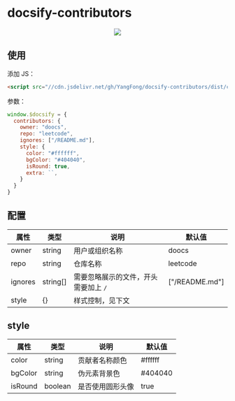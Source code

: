 # docsify-contributors

<p align="center">
  <img src="https://docsify.js.org/_media/icon.svg" />
</p>

## 使用

添加 JS：

```html
<script src="//cdn.jsdelivr.net/gh/YangFong/docsify-contributors/dist/contributors.min.js"></script>
```

参数：

```js
window.$docsify = {
  contributors: {
    owner: "doocs",
    repo: "leetcode",
    ignores: ["/README.md"],
    style: {
      color: "#ffffff",
      bgColor: "#404040",
      isRound: true,
      extra: ``,
    }
  }
}
```

## 配置

| 属性    | 类型     | 说明                                 | 默认值         |
| ------- | -------- | ------------------------------------ | -------------- |
| owner   | string   | 用户或组织名称                       | doocs          |
| repo    | string   | 仓库名称                             | leetcode       |
| ignores | string[] | 需要忽略展示的文件，开头需要加上 `/` | ["/README.md"] |
| style   | {}       | 样式控制，见下文                     |                |

## style

| 属性    | 类型    | 说明             | 默认值  |
| ------- | ------- | ---------------- | ------- |
| color   | string  | 贡献者名称颜色   | #ffffff |
| bgColor | string  | 伪元素背景色     | #404040 |
| isRound | boolean | 是否使用圆形头像 | true    |
